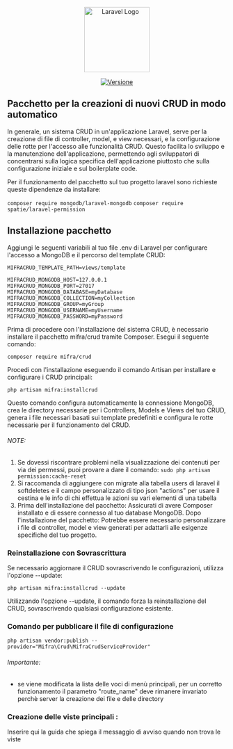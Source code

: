 <p align="center"><a href="https://www.mifra.com" target="_blank"><img src="https://www.mifra.eu/images/Logo_mifra_10anni.png" width="150" alt="Laravel Logo"></a></p>

<p align="center">
<a href="https://www.mifra.eu"><img src="https://img.shields.io/badge/version-1.0.x--dev-blue" alt="Versione"></a>
</p>

## Pacchetto per la creazioni di nuovi CRUD in modo automatico

In generale, un sistema CRUD in un'applicazione Laravel, serve per la creazione di file di controller, model, e view necessari, e la configurazione delle rotte per l'accesso alle funzionalità CRUD. Questo facilita lo sviluppo e la manutenzione dell'applicazione, permettendo agli sviluppatori di concentrarsi sulla logica specifica dell'applicazione piuttosto che sulla configurazione iniziale e sul boilerplate code.

Per il funzionamento del pacchetto sul tuo progetto laravel sono richieste queste dipendenze da installare:

```composer require mongodb/laravel-mongodb```
```composer require spatie/laravel-permission```

## Installazione pacchetto

Aggiungi le seguenti variabili al tuo file .env di Laravel per configurare l'accesso a MongoDB e il percorso del template CRUD:

```
MIFRACRUD_TEMPLATE_PATH=views/template

MIFRACRUD_MONGODB_HOST=127.0.0.1
MIFRACRUD_MONGODB_PORT=27017
MIFRACRUD_MONGODB_DATABASE=myDatabase
MIFRACRUD_MONGODB_COLLECTION=myCollection
MIFRACRUD_MONGODB_GROUP=myGroup
MIFRACRUD_MONGODB_USERNAME=myUsername
MIFRACRUD_MONGODB_PASSWORD=myPassword
```

Prima di procedere con l'installazione del sistema CRUD, è necessario installare il pacchetto mifra/crud tramite Composer. 
Esegui il seguente comando:

`composer require mifra/crud`

Procedi con l'installazione eseguendo il comando Artisan per installare e configurare i CRUD principali:

`php artisan mifra:installcrud`

Questo comando configura automaticamente la connessione MongoDB, crea le directory necessarie per i Controllers, Models e Views del tuo CRUD, genera i file necessari basati sui template predefiniti e configura le rotte necessarie per il funzionamento del CRUD.

###### NOTE:
1. Se dovessi riscontrare problemi nella visualizzazione dei contenuti per via dei permessi, puoi provare a dare il comando:
`sudo php artisan permission:cache-reset`
2. Si raccomanda di aggiungere con migrate alla tabella users di laravel il softdeletes e il campo personalizzato di tipo json "actions" per usare il cestina e le info di chi effettua le azioni su vari elementi di una tabella
3. Prima dell'installazione del pacchetto: Assicurati di avere Composer installato e di essere connesso al tuo database MongoDB.
Dopo l'installazione del pacchetto: Potrebbe essere necessario personalizzare i file di controller, model e view generati per adattarli alle esigenze specifiche del tuo progetto.

### Reinstallazione con Sovrascrittura

Se necessario aggiornare il CRUD sovrascrivendo le configurazioni, utilizza l'opzione --update:

`php artisan mifra:installcrud --update`

Utilizzando l'opzione --update, il comando forza la reinstallazione del CRUD, sovrascrivendo qualsiasi configurazione esistente.

### Comando per pubblicare il file di configurazione

`php artisan vendor:publish --provider="Mifra\Crud\MifraCrudServiceProvider"`

###### Importante:
- se viene modificata la lista delle voci di menù principali, per un corretto funzionamento il parametro "route_name" deve rimanere invariato perchè server la creazione dei file e delle directory


### Creazione delle viste principali :

Inserire qui la guida che spiega il messaggio di avviso quando non trova le viste